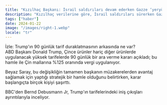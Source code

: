 ```yaml
---
title: "Kızılhaç Başkanı: İsrail saldırıları devam ederken Gazze ‘yeryüzünde cehennem’"
description: "Kızılhaç verilerine göre, İsrail saldırıları sürerken Gazze’deki insani kriz giderek şiddetleniyor."
tags: ["haber"]
date: 2024-01-22
image: "/images/right-1.webp"
locale: "tr"
---
```


İzle: Trump'ın 90 günlük tarif duraklatmasının arkasında ne var?  
ABD Başkanı Donald Trump, Çince ürünler hariç diğer ürünlerde uygulanacak yüksek tarifelerde 90 günlük bir ara verme kararı açıkladı; bu hamle ile Çin mallarına %125 oranında vergi uygulanıyor.

Beyaz Saray, bu değişikliğin tamamen başkanın müzakerelerden avantaj sağlamak için yaptığı stratejik bir hamle olduğunu belirtirken, karar başlangıçta birçok kişiyi şaşırttı.

BBC'den Bernd Debusmann Jr, Trump'ın tarifelerindeki iniş çıkışları ayrıntılarıyla inceliyor.
